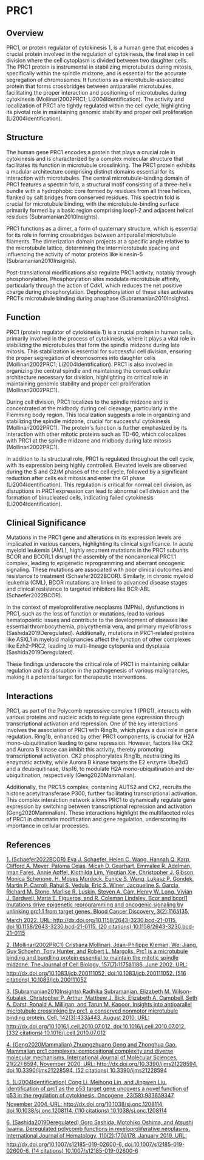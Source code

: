 # PRC1

## Overview
PRC1, or protein regulator of cytokinesis 1, is a human gene that encodes a crucial protein involved in the regulation of cytokinesis, the final step in cell division where the cell cytoplasm is divided between two daughter cells. The PRC1 protein is instrumental in stabilizing microtubules during mitosis, specifically within the spindle midzone, and is essential for the accurate segregation of chromosomes. It functions as a microtubule-associated protein that forms crossbridges between antiparallel microtubules, facilitating the proper interaction and positioning of microtubules during cytokinesis (Mollinari2002PRC1; Li2004Identification). The activity and localization of PRC1 are tightly regulated within the cell cycle, highlighting its pivotal role in maintaining genomic stability and proper cell proliferation (Li2004Identification).

## Structure
The human gene PRC1 encodes a protein that plays a crucial role in cytokinesis and is characterized by a complex molecular structure that facilitates its function in microtubule crosslinking. The PRC1 protein exhibits a modular architecture comprising distinct domains essential for its interaction with microtubules. The central microtubule-binding domain of PRC1 features a spectrin fold, a structural motif consisting of a three-helix bundle with a hydrophobic core formed by residues from all three helices, flanked by salt bridges from conserved residues. This spectrin fold is crucial for microtubule binding, with the microtubule-binding surface primarily formed by a basic region comprising loop1-2 and adjacent helical residues (Subramanian2010Insights).

PRC1 functions as a dimer, a form of quaternary structure, which is essential for its role in forming crossbridges between antiparallel microtubule filaments. The dimerization domain projects at a specific angle relative to the microtubule lattice, determining the intermicrotubule spacing and influencing the activity of motor proteins like kinesin-5 (Subramanian2010Insights).

Post-translational modifications also regulate PRC1 activity, notably through phosphorylation. Phosphorylation sites modulate microtubule affinity, particularly through the action of Cdk1, which reduces the net positive charge during phosphorylation. Dephosphorylation of these sites activates PRC1's microtubule binding during anaphase (Subramanian2010Insights).

## Function
PRC1 (protein regulator of cytokinesis 1) is a crucial protein in human cells, primarily involved in the process of cytokinesis, where it plays a vital role in stabilizing the microtubules that form the spindle midzone during late mitosis. This stabilization is essential for successful cell division, ensuring the proper segregation of chromosomes into daughter cells (Mollinari2002PRC1; Li2004Identification). PRC1 is also involved in organizing the central spindle and maintaining the correct cellular architecture necessary for division, highlighting its critical role in maintaining genomic stability and proper cell proliferation (Mollinari2002PRC1).

During cell division, PRC1 localizes to the spindle midzone and is concentrated at the midbody during cell cleavage, particularly in the Flemming body region. This localization suggests a role in organizing and stabilizing the spindle midzone, crucial for successful cytokinesis (Mollinari2002PRC1). The protein's function is further emphasized by its interaction with other mitotic proteins such as TD-60, which colocalizes with PRC1 at the spindle midzone and midbody during late mitosis (Mollinari2002PRC1).

In addition to its structural role, PRC1 is regulated throughout the cell cycle, with its expression being highly controlled. Elevated levels are observed during the S and G2/M phases of the cell cycle, followed by a significant reduction after cells exit mitosis and enter the G1 phase (Li2004Identification). This regulation is critical for normal cell division, as disruptions in PRC1 expression can lead to abnormal cell division and the formation of binucleated cells, indicating failed cytokinesis (Li2004Identification).

## Clinical Significance
Mutations in the PRC1 gene and alterations in its expression levels are implicated in various cancers, highlighting its clinical significance. In acute myeloid leukemia (AML), highly recurrent mutations in the PRC1 subunits BCOR and BCORL1 disrupt the assembly of the noncanonical PRC1.1 complex, leading to epigenetic reprogramming and aberrant oncogenic signaling. These mutations are associated with poor clinical outcomes and resistance to treatment (Schaefer2022BCOR). Similarly, in chronic myeloid leukemia (CML), BCOR mutations are linked to advanced disease stages and clinical resistance to targeted inhibitors like BCR-ABL (Schaefer2022BCOR).

In the context of myeloproliferative neoplasms (MPNs), dysfunctions in PRC1, such as the loss of function or mutations, lead to various hematopoietic issues and contribute to the development of diseases like essential thrombocythemia, polycythemia vera, and primary myelofibrosis (Sashida2019Deregulated). Additionally, mutations in PRC1-related proteins like ASXL1 in myeloid malignancies affect the function of other complexes like Ezh2-PRC2, leading to multi-lineage cytopenia and dysplasia (Sashida2019Deregulated).

These findings underscore the critical role of PRC1 in maintaining cellular regulation and its disruption in the pathogenesis of various malignancies, making it a potential target for therapeutic interventions.

## Interactions
PRC1, as part of the Polycomb repressive complex 1 (PRC1), interacts with various proteins and nucleic acids to regulate gene expression through transcriptional activation and repression. One of the key interactions involves the association of PRC1 with Ring1b, which plays a dual role in gene regulation. Ring1b, enhanced by other PRC1 components, is crucial for H2A mono-ubiquitination leading to gene repression. However, factors like CK2 and Aurora B kinase can inhibit this activity, thereby promoting transcriptional activation. CK2 phosphorylates Ring1b, neutralizing its enzymatic activity, while Aurora B kinase targets the E2 enzyme Ube2d3 and a deubiquitinase, Usp16, to modulate H2A mono-ubiquitination and de-ubiquitination, respectively (Geng2020Mammalian).

Additionally, the PRC1.5 complex, containing AUTS2 and CK2, recruits the histone acetyltransferase P300, further facilitating transcriptional activation. This complex interaction network allows PRC1 to dynamically regulate gene expression by switching between transcriptional repression and activation (Geng2020Mammalian). These interactions highlight the multifaceted roles of PRC1 in chromatin modification and gene regulation, underscoring its importance in cellular processes.


## References


[1. (Schaefer2022BCOR) Eva J. Schaefer, Helen C. Wang, Hannah Q. Karp, Clifford A. Meyer, Paloma Cejas, Micah D. Gearhart, Emmalee R. Adelman, Iman Fares, Annie Apffel, Klothilda Lim, Yingtian Xie, Christopher J. Gibson, Monica Schenone, H. Moses Murdock, Eunice S. Wang, Lukasz P. Gondek, Martin P. Carroll, Rahul S. Vedula, Eric S. Winer, Jacqueline S. Garcia, Richard M. Stone, Marlise R. Luskin, Steven A. Carr, Henry W. Long, Vivian J. Bardwell, Maria E. Figueroa, and R. Coleman Lindsley. Bcor and bcorl1 mutations drive epigenetic reprogramming and oncogenic signaling by unlinking prc1.1 from target genes. Blood Cancer Discovery, 3(2):116â135, March 2022. URL: http://dx.doi.org/10.1158/2643-3230.bcd-21-0115, doi:10.1158/2643-3230.bcd-21-0115. (20 citations) 10.1158/2643-3230.bcd-21-0115](https://doi.org/10.1158/2643-3230.bcd-21-0115)

[2. (Mollinari2002PRC1) Cristiana Mollinari, Jean-Philippe Kleman, Wei Jiang, Guy Schoehn, Tony Hunter, and Robert L. Margolis. Prc1 is a microtubule binding and bundling protein essential to maintain the mitotic spindle midzone. The Journal of Cell Biology, 157(7):1175â1186, June 2002. URL: http://dx.doi.org/10.1083/jcb.200111052, doi:10.1083/jcb.200111052. (516 citations) 10.1083/jcb.200111052](https://doi.org/10.1083/jcb.200111052)

[3. (Subramanian2010Insights) Radhika Subramanian, Elizabeth M. Wilson-Kubalek, Christopher P. Arthur, Matthew J. Bick, Elizabeth A. Campbell, Seth A. Darst, Ronald A. Milligan, and Tarun M. Kapoor. Insights into antiparallel microtubule crosslinking by prc1, a conserved nonmotor microtubule binding protein. Cell, 142(3):433â443, August 2010. URL: http://dx.doi.org/10.1016/j.cell.2010.07.012, doi:10.1016/j.cell.2010.07.012. (332 citations) 10.1016/j.cell.2010.07.012](https://doi.org/10.1016/j.cell.2010.07.012)

[4. (Geng2020Mammalian) Zhuangzhuang Geng and Zhonghua Gao. Mammalian prc1 complexes: compositional complexity and diverse molecular mechanisms. International Journal of Molecular Sciences, 21(22):8594, November 2020. URL: http://dx.doi.org/10.3390/ijms21228594, doi:10.3390/ijms21228594. (52 citations) 10.3390/ijms21228594](https://doi.org/10.3390/ijms21228594)

[5. (Li2004Identification) Cong Li, Meihong Lin, and Jingwen Liu. Identification of prc1 as the p53 target gene uncovers a novel function of p53 in the regulation of cytokinesis. Oncogene, 23(58):9336â9347, November 2004. URL: http://dx.doi.org/10.1038/sj.onc.1208114, doi:10.1038/sj.onc.1208114. (110 citations) 10.1038/sj.onc.1208114](https://doi.org/10.1038/sj.onc.1208114)

[6. (Sashida2019Deregulated) Goro Sashida, Motohiko Oshima, and Atsushi Iwama. Deregulated polycomb functions in myeloproliferative neoplasms. International Journal of Hematology, 110(2):170â178, January 2019. URL: http://dx.doi.org/10.1007/s12185-019-02600-6, doi:10.1007/s12185-019-02600-6. (14 citations) 10.1007/s12185-019-02600-6](https://doi.org/10.1007/s12185-019-02600-6)
